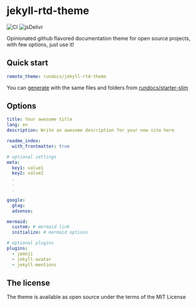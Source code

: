# jekyll-rtd-theme

![CI](https://github.com/rundocs/jekyll-rtd-theme/workflows/CI/badge.svg)
![jsDelivr](https://data.jsdelivr.com/v1/package/gh/rundocs/jekyll-rtd-theme/badge)

Opinionated github flavored documentation theme for open source projects, with few options, just use it!

## Quick start

```yml
remote_theme: rundocs/jekyll-rtd-theme
```

You can [generate](https://github.com/rundocs/starter-slim/generate) with the same files and folders from [rundocs/starter-slim](https://github.com/rundocs/starter-slim/)

## Options

```yml
title: Your awesome title
lang: en
description: Write an awesome description for your new site here

readme_index:
  with_frontmatter: true

# optional settings
meta:
  key1: value1
  key2: value2
  .
  .
  .

google:
  gtag:
  adsense:

mermaid:
  custom: # mermaid link
  initialize: # mermaid options

# optional plugins
plugins:
  - jemoji
  - jekyll-avatar
  - jekyll-mentions
```

## The license

The theme is available as open source under the terms of the MIT License
